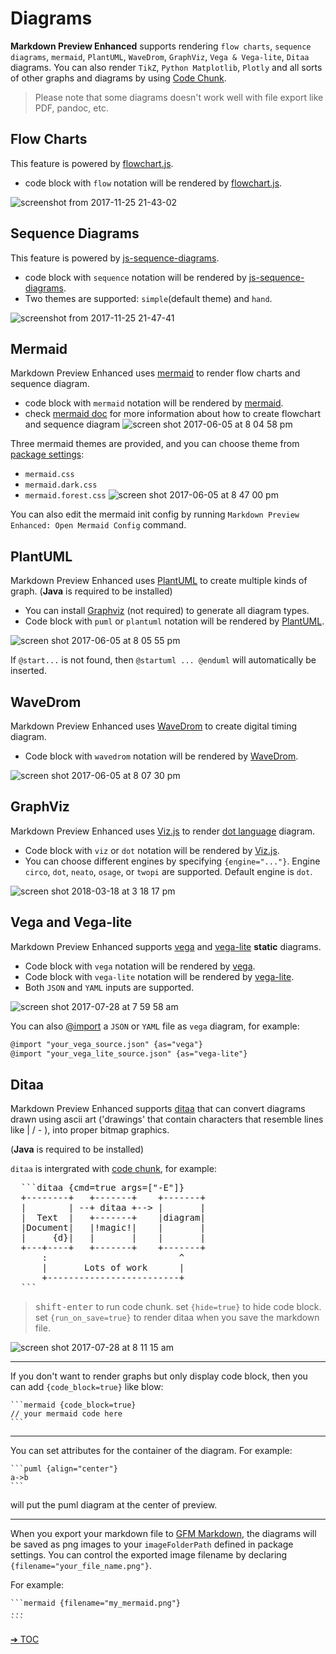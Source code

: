 # Diagrams

**Markdown Preview Enhanced** supports rendering `flow charts`, `sequence diagrams`, `mermaid`, `PlantUML`, `WaveDrom`, `GraphViz`, `Vega & Vega-lite`, `Ditaa` diagrams.
You can also render `TikZ`, `Python Matplotlib`, `Plotly` and all sorts of other graphs and diagrams by using [Code Chunk](code-chunk.md).

> Please note that some diagrams doesn't work well with file export like PDF, pandoc, etc.

## Flow Charts

This feature is powered by [flowchart.js](http://flowchart.js.org/).
* code block with `flow` notation will be rendered by [flowchart.js](http://flowchart.js.org/).

![screenshot from 2017-11-25 21-43-02](https://user-images.githubusercontent.com/1908863/33236942-aa809c1c-d229-11e7-9c4b-9a680fd852ed.png)

## Sequence Diagrams

This feature is powered by [js-sequence-diagrams](https://bramp.github.io/js-sequence-diagrams/).
* code block with `sequence` notation will be rendered by [js-sequence-diagrams](https://bramp.github.io/js-sequence-diagrams/).
* Two themes are supported: `simple`(default theme) and `hand`.

![screenshot from 2017-11-25 21-47-41](https://user-images.githubusercontent.com/1908863/33236972-4f190f98-d22a-11e7-842f-d9c4a74d2118.png)

## Mermaid

Markdown Preview Enhanced uses [mermaid](https://github.com/knsv/mermaid) to render flow charts and sequence diagram.
- code block with `mermaid` notation will be rendered by [mermaid](https://github.com/knsv/mermaid).
- check [mermaid doc](http://knsv.github.io/mermaid/#flowcharts-basic-syntax) for more information about how to create flowchart and sequence diagram
![screen shot 2017-06-05 at 8 04 58 pm](https://cloud.githubusercontent.com/assets/1908863/26809423/42afb410-4a2a-11e7-8a18-57e7c67caa9f.png)

Three mermaid themes are provided, and you can choose theme from [package settings](usages.md?id=package-settings):
* `mermaid.css`
* `mermaid.dark.css`
* `mermaid.forest.css`
![screen shot 2017-06-05 at 8 47 00 pm](https://cloud.githubusercontent.com/assets/1908863/26810274/555562d0-4a30-11e7-91ca-98742d6afbd5.png)

You can also edit the mermaid init config by running `Markdown Preview Enhanced: Open Mermaid Config` command.


## PlantUML

Markdown Preview Enhanced uses [PlantUML](http://plantuml.com/) to create multiple kinds of graph. (**Java** is required to be installed)
- You can install [Graphviz](http://www.graphviz.org/) (not required) to generate all diagram types.
- Code block with `puml` or `plantuml` notation will be rendered by [PlantUML](http://plantuml.com/).

![screen shot 2017-06-05 at 8 05 55 pm](https://cloud.githubusercontent.com/assets/1908863/26809436/65414084-4a2a-11e7-91ee-7b03b0496513.png)

If `@start...` is not found, then `@startuml ... @enduml` will automatically be inserted.

## WaveDrom

Markdown Preview Enhanced uses [WaveDrom](http://wavedrom.com/) to create digital timing diagram.
- Code block with `wavedrom` notation will be rendered by [WaveDrom](https://github.com/drom/wavedrom).

![screen shot 2017-06-05 at 8 07 30 pm](https://cloud.githubusercontent.com/assets/1908863/26809462/9dc3eb96-4a2a-11e7-90e7-ad6bcb8dbdb1.png)

## GraphViz
Markdown Preview Enhanced uses [Viz.js](https://github.com/mdaines/viz.js) to render [dot language](https://tinyurl.com/kjoouup) diagram.
- Code block with `viz` or `dot` notation will be rendered by [Viz.js](https://github.com/mdaines/viz.js).
- You can choose different engines by specifying `{engine="..."}`. Engine `circo`, `dot`, `neato`, `osage`, or `twopi` are supported. Default engine is `dot`.

![screen shot 2018-03-18 at 3 18 17 pm](https://user-images.githubusercontent.com/1908863/37570596-a565306e-2abf-11e8-8904-d73306f675ec.png)

## Vega and Vega-lite
Markdown Preview Enhanced supports [vega](https://vega.github.io/vega/) and [vega-lite](https://vega.github.io/vega-lite/) **static** diagrams.
* Code block with `vega` notation will be rendered by [vega](https://vega.github.io/vega/).
* Code block with `vega-lite` notation will be rendered by [vega-lite](https://vega.github.io/vega-lite/).
* Both `JSON` and `YAML` inputs are supported.

![screen shot 2017-07-28 at 7 59 58 am](https://user-images.githubusercontent.com/1908863/28718265-d023e1c2-736a-11e7-8678-a29704f3a23c.png)

You can also [@import](file-imports.md) a `JSON` or `YAML` file as `vega` diagram, for example:

```markdown
@import "your_vega_source.json" {as="vega"}
@import "your_vega_lite_source.json" {as="vega-lite"}
```

## Ditaa
Markdown Preview Enhanced supports [ditaa](https://github.com/stathissideris/ditaa) that can convert diagrams drawn using ascii art ('drawings' that contain characters that resemble lines like | / - ), into proper bitmap graphics.

(**Java** is required to be installed)

`ditaa` is intergrated with [code chunk](code-chunk.md), for example:
<pre>
  ```ditaa {cmd=true args=["-E"]}
  +--------+   +-------+    +-------+
  |        | --+ ditaa +--> |       |
  |  Text  |   +-------+    |diagram|
  |Document|   |!magic!|    |       |
  |     {d}|   |       |    |       |
  +---+----+   +-------+    +-------+
      :                         ^
      |       Lots of work      |
      +-------------------------+
  ```
</pre>

> <kbd>shift-enter</kbd> to run code chunk.
> set `{hide=true}` to hide code block.
> set `{run_on_save=true}` to render ditaa when you save the markdown file.

![screen shot 2017-07-28 at 8 11 15 am](https://user-images.githubusercontent.com/1908863/28718626-633fa18e-736c-11e7-8a4a-915858dafff6.png)

---

If you don't want to render graphs but only display code block, then you can add `{code_block=true}` like blow:

    ```mermaid {code_block=true}
    // your mermaid code here
    ```

---

You can set attributes for the container of the diagram.
For example:

    ```puml {align="center"}
    a->b
    ```

will put the puml diagram at the center of preview.

---

When you export your markdown file to [GFM Markdown](markdown.md), the diagrams will be saved as png images to your `imageFolderPath` defined in package settings.
You can control the exported image filename by declaring `{filename="your_file_name.png"}`.

For example:

    ```mermaid {filename="my_mermaid.png"}
    ...
    ```

[➔ TOC](toc.md)
